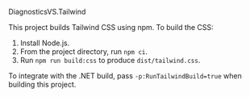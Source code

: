 DiagnosticsVS.Tailwind

This project builds Tailwind CSS using npm. To build the CSS:

1. Install Node.js.
2. From the project directory, run `npm ci`.
3. Run `npm run build:css` to produce `dist/tailwind.css`.

To integrate with the .NET build, pass `-p:RunTailwindBuild=true` when building this project.
